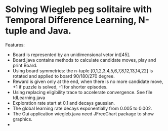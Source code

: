 # Solving Wiegleb peg solitaire with Temporal Difference Learning, N-tuple and Java.

Features:
- Board is represented by an unidimensional vetor int[45].  
- Board.java contains methods to calculate candidate moves, play and print Board.       
- Using  board symmetries: the  n-tuple [0,1,2,3,4,5,6,7,8,12,13,14,22] is rotated and applied to board 90/180/270 degree.
- Reward is given only at the end, when there is no more candidate move, +1 if puzzle is solved, -1  for shorter episodes.
- Using replacing eligibility trace to accelerate convergence. See file tdLearning.java  
- Exploration rate start at 0.1 and decays gaussian.
- The global learning rate decays exponentially from 0.005 to 0.002.
- The Gui application wiegleb.java need  JFreeChart package to show graphics.
- 
   
